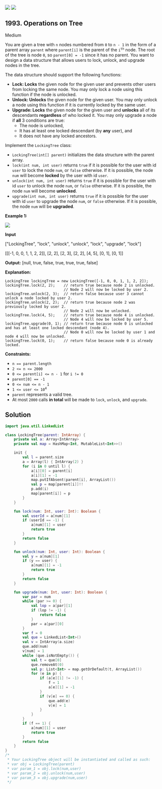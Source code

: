 [![](https://img.shields.io/github/stars/javadev/LeetCode-in-Kotlin?label=Stars&style=flat-square)](https://github.com/javadev/LeetCode-in-Kotlin)
[![](https://img.shields.io/github/forks/javadev/LeetCode-in-Kotlin?label=Fork%20me%20on%20GitHub%20&style=flat-square)](https://github.com/javadev/LeetCode-in-Kotlin/fork)

## 1993\. Operations on Tree

Medium

You are given a tree with `n` nodes numbered from `0` to `n - 1` in the form of a parent array `parent` where `parent[i]` is the parent of the <code>i<sup>th</sup></code> node. The root of the tree is node `0`, so `parent[0] = -1` since it has no parent. You want to design a data structure that allows users to lock, unlock, and upgrade nodes in the tree.

The data structure should support the following functions:

*   **Lock: Locks** the given node for the given user and prevents other users from locking the same node. You may only lock a node using this function if the node is unlocked.
*   **Unlock: Unlocks** the given node for the given user. You may only unlock a node using this function if it is currently locked by the same user.
*   **Upgrade: Locks** the given node for the given user and **unlocks** all of its descendants **regardless** of who locked it. You may only upgrade a node if **all** 3 conditions are true:
    *   The node is unlocked,
    *   It has at least one locked descendant (by **any** user), and
    *   It does not have any locked ancestors.

Implement the `LockingTree` class:

*   `LockingTree(int[] parent)` initializes the data structure with the parent array.
*   `lock(int num, int user)` returns `true` if it is possible for the user with id `user` to lock the node `num`, or `false` otherwise. If it is possible, the node `num` will become **locked** by the user with id `user`.
*   `unlock(int num, int user)` returns `true` if it is possible for the user with id `user` to unlock the node `num`, or `false` otherwise. If it is possible, the node `num` will become **unlocked**.
*   `upgrade(int num, int user)` returns `true` if it is possible for the user with id `user` to upgrade the node `num`, or `false` otherwise. If it is possible, the node `num` will be **upgraded**.

**Example 1:**

![](https://assets.leetcode.com/uploads/2021/07/29/untitled.png)

**Input**

["LockingTree", "lock", "unlock", "unlock", "lock", "upgrade", "lock"]

[[[-1, 0, 0, 1, 1, 2, 2]], [2, 2], [2, 3], [2, 2], [4, 5], [0, 1], [0, 1]]

**Output:** [null, true, false, true, true, true, false]

**Explanation:**

    LockingTree lockingTree = new LockingTree([-1, 0, 0, 1, 1, 2, 2]);
    lockingTree.lock(2, 2);    // return true because node 2 is unlocked.
                               // Node 2 will now be locked by user 2.
    lockingTree.unlock(2, 3);  // return false because user 3 cannot unlock a node locked by user 2.
    lockingTree.unlock(2, 2);  // return true because node 2 was previously locked by user 2.
                               // Node 2 will now be unlocked.
    lockingTree.lock(4, 5);    // return true because node 4 is unlocked.
                               // Node 4 will now be locked by user 5.
    lockingTree.upgrade(0, 1); // return true because node 0 is unlocked and has at least one locked descendant (node 4).
                               // Node 0 will now be locked by user 1 and node 4 will now be unlocked.
    lockingTree.lock(0, 1);    // return false because node 0 is already locked. 

**Constraints:**

*   `n == parent.length`
*   `2 <= n <= 2000`
*   `0 <= parent[i] <= n - 1` for `i != 0`
*   `parent[0] == -1`
*   `0 <= num <= n - 1`
*   <code>1 <= user <= 10<sup>4</sup></code>
*   `parent` represents a valid tree.
*   At most `2000` calls **in total** will be made to `lock`, `unlock`, and `upgrade`.

## Solution

```kotlin
import java.util.LinkedList

class LockingTree(parent: IntArray) {
    private val a: Array<IntArray>
    private val map = HashMap<Int, MutableList<Int>>()

    init {
        val l = parent.size
        a = Array(l) { IntArray(2) }
        for (i in 0 until l) {
            a[i][0] = parent[i]
            a[i][1] = -1
            map.putIfAbsent(parent[i], ArrayList())
            val p = map[parent[i]]!!
            p.add(i)
            map[parent[i]] = p
        }
    }

    fun lock(num: Int, user: Int): Boolean {
        val userId = a[num][1]
        if (userId == -1) {
            a[num][1] = user
            return true
        }
        return false
    }

    fun unlock(num: Int, user: Int): Boolean {
        val y = a[num][1]
        if (y == user) {
            a[num][1] = -1
            return true
        }
        return false
    }

    fun upgrade(num: Int, user: Int): Boolean {
        var par = num
        while (par >= 0) {
            val lop = a[par][1]
            if (lop != -1) {
                return false
            }
            par = a[par][0]
        }
        var f = 0
        val que = LinkedList<Int>()
        val v = IntArray(a.size)
        que.add(num)
        v[num] = 1
        while (que.isNotEmpty()) {
            val t = que[0]
            que.removeAt(0)
            val p: List<Int> = map.getOrDefault(t, ArrayList())
            for (e in p) {
                if (a[e][1] != -1) {
                    f = 1
                    a[e][1] = -1
                }
                if (v[e] == 0) {
                    que.add(e)
                    v[e] = 1
                }
            }
        }
        if (f == 1) {
            a[num][1] = user
            return true
        }
        return false
    }
}
/*
 * Your LockingTree object will be instantiated and called as such:
 * var obj = LockingTree(parent)
 * var param_1 = obj.lock(num,user)
 * var param_2 = obj.unlock(num,user)
 * var param_3 = obj.upgrade(num,user)
 */
```